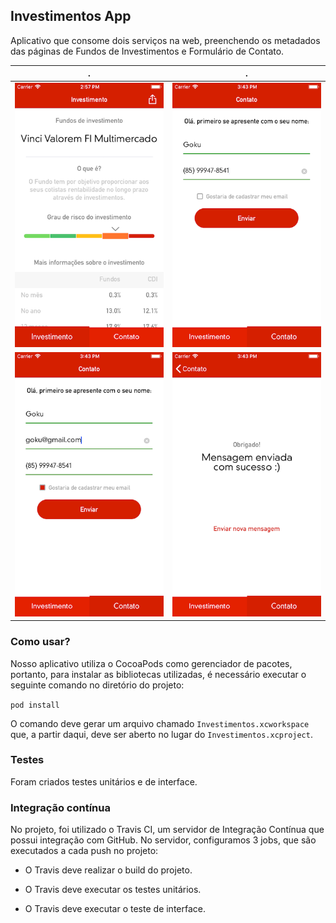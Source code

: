 
  
## Investimentos App

Aplicativo que consome dois serviços na web, preenchendo os metadados das páginas de Fundos de Investimentos e Formulário de Contato.


. | .
:-------: | :------:
![Fundos de Investimentos](Assets/funds.png) | ![Formulário de contato (sem e-mail)](Assets/form.png)
![Formulário de contato (com e-mail)](Assets/form-with-email.png)    | ![Mensagem enviada com sucesso](Assets/success.png)

  

### Como usar?

Nosso aplicativo utiliza o CocoaPods como gerenciador de pacotes, portanto, para instalar as bibliotecas utilizadas, é necessário executar o seguinte comando no diretório do projeto:

  

` pod install `

  

O comando deve gerar um arquivo chamado `Investimentos.xcworkspace` que, a partir daqui, deve ser aberto no lugar do `Investimentos.xcproject`.

  
  

### Testes

Foram criados testes unitários e de interface.

  
  

### Integração contínua

No projeto, foi utilizado o Travis CI, um servidor de Integração Contínua que possui integração com GitHub. No servidor, configuramos 3 jobs, que são executados a cada push no projeto:

* O Travis deve realizar o build do projeto.

* O Travis deve executar os testes unitários.

* O Travis deve executar o teste de interface.

